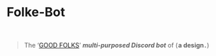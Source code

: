 # <h1>Folke-Bot</h1> <br><blockquote>The   ‘[GOOD FOLKS](http://discord.gg/vxpm8EX)’   <b>*multi*-*purposed*   *Discord   bot*</b>   of   ( <b>a   design .</b> )</blockquote>
